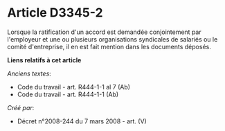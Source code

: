 # Article D3345-2

Lorsque la ratification d'un accord est demandée conjointement par l'employeur et une ou plusieurs organisations syndicales
de salariés ou le comité d'entreprise, il en est fait mention dans les documents déposés.

**Liens relatifs à cet article**

_Anciens textes_:

  - Code du travail - art. R444-1-1 al 7 (Ab)
  - Code du travail - art. R444-1-1 (Ab)

_Créé par_:

  - Décret n°2008-244 du 7 mars 2008 - art. (V)

